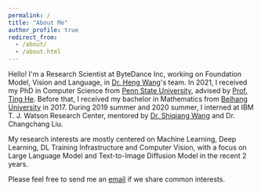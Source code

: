 ```yaml
---
permalink: /
title: "About Me"
author_profile: true
redirect_from: 
  - /about/
  - /about.html
---
```


Hello! I'm a Research Scientist at ByteDance Inc, working on Foundation Model, Vision and Language, in [Dr. Heng Wang](https://hengcv.github.io/)'s team. In 2021, I received my PhD in Computer Science from [Penn State University](https://www.eecs.psu.edu/departments/EECS-Departments-Computer-Science-Engineering3.aspx), advised by [Prof. Ting He](https://nsrg.cse.psu.edu/members/ting-he/). Before that, I received my bachelor in Mathematics from [Beihang University](https://www.buaa.edu.cn/) in 2017. During 2019 summer and 2020 summer, I interned at IBM T. J. Watson Research Center, mentored by [Dr. Shiqiang Wang](https://shiqiang.wang/) and Dr. Changchang Liu. 

My research interests are mostly centered on Machine Learning, Deep Learning, DL Training Infrastructure and Computer Vision, with a focus on Large Language Model and Text-to-Image Diffusion Model in the recent 2 years. 

Please feel free to send me an [email](mailto:hll.cs1995@gmail.com) if we share common interests. 
